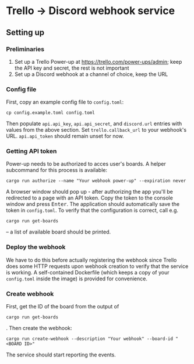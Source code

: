 # Trello → Discord webhook service
## Setting up
### Preliminaries

1. Set up a Trello Power-up at https://trello.com/power-ups/admin; keep the API key and secret, the rest is not
   important
2. Set up a Discord webhook at a channel of choice, keep the URL

### Config file

First, copy an example config file to `config.toml`:
```shell
cp config.example.toml config.toml
```

Then populate `api.api_key`, `api.api_secret`, and `discord.url` entries with values from the above section.
Set `trello.callback_url` to your webhook's URL.
`api.api_token` should remain unset for now.

### Getting API token

Power-up needs to be authorized to acces user's boards.
A helper subcommand for this process is available:
```shell
cargo run authorize --name "Your webhook power-up" --expiration never
```
A browser window should pop up - after authorizing the app you'll be redirected to a page with an API token.
Copy the token to the console window and press <kbd>Enter</kbd>.
The application should automatically save the token in `config.toml`.
To verify that the configuration is correct, call e.g.
```shell
cargo run get-boards
```
– a list of available board should be printed.

### Deploy the webhook

We have to do this before actually registering the webhook since Trello does some HTTP requests upon webhook creation to
verify that the service is working.
A self-contained Dockerfile (which keeps a copy of your `config.toml` inside the image) is provided for convenience.

### Create webhook

First, get the ID of the board from the output of
```shell
cargo run get-boards
```
.
Then create the webhook:
```shell
cargo run create-webhook --description "Your webhook" --board-id "<BOARD ID>"
```

The service should start reporting the events.
